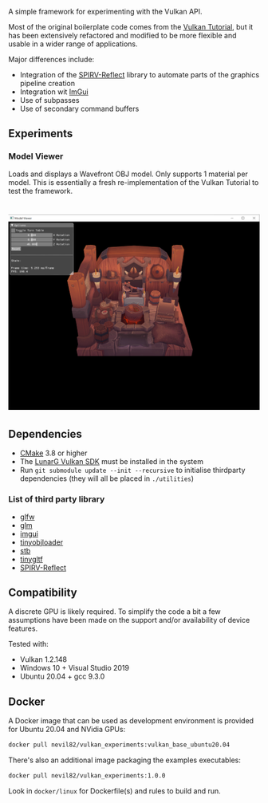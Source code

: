 A simple framework for experimenting with the Vulkan API.

Most of the original boilerplate code comes from the [Vulkan Tutorial](https://vulkan-tutorial.com/Introduction), but it has been extensively refactored and modified to be more flexible and usable in a wider range of applications. 

Major differences include:

- Integration of the [SPIRV-Reflect](https://github.com/KhronosGroup/SPIRV-Reflect.git) library to automate parts of the graphics pipeline creation
- Integration wit [ImGui](https://github.com/ocornut/imgui.git)
- Use of subpasses
- Use of secondary command buffers

## Experiments

### Model Viewer

Loads and displays a Wavefront OBJ model. Only supports 1 material per model.
This is essentially a fresh re-implementation of the Vulkan Tutorial to test the framework.

# ![viewer](/pics/model_viewer.png)

## Dependencies

- [CMake](https://cmake.org/) 3.8 or higher
- The [LunarG Vulkan SDK](https://vulkan.lunarg.com/) must be installed in the system
- Run `git submodule update --init --recursive` to initialise thirdparty dependencies (they will all be placed in `./utilities`)

### List of third party library 

- [glfw](https://github.com/glfw/glfw.git)
- [glm](https://github.com/g-truc/glm.git)
- [imgui](https://github.com/ocornut/imgui.git)
- [tinyobjloader](https://github.com/tinyobjloader/tinyobjloader.git)
- [stb](https://github.com/nothings/stb.git)
- [tinygltf](https://github.com/syoyo/tinygltf)
- [SPIRV-Reflect](https://github.com/KhronosGroup/SPIRV-Reflect.git)

## Compatibility 

A discrete GPU is likely required. To simplify the code a bit a few assumptions have been made on the support and/or availability of device features. 

Tested with:
- Vulkan 1.2.148
- Windows 10 + Visual Studio 2019
- Ubuntu 20.04 + gcc 9.3.0

## Docker

A Docker image that can be used as development environment is provided for Ubuntu 20.04 and NVidia GPUs:

```bash
docker pull nevil82/vulkan_experiments:vulkan_base_ubuntu20.04
```

There's also an additional image packaging the examples executables:

```bash
docker pull nevil82/vulkan_experiments:1.0.0
```

Look in `docker/linux` for Dockerfile(s) and rules to build and run.  
